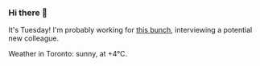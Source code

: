 ### Hi there :wave:

It's Tuesday! I'm probably working for [this bunch](https://github.com/kohofinancial), interviewing a potential new colleague.

Weather in Toronto: sunny, at +4°C.
